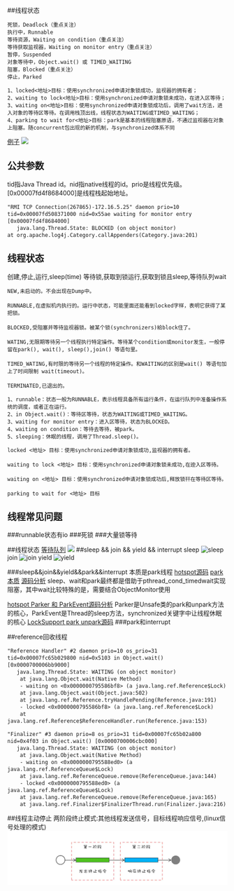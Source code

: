 ##线程状态
[](https://stackoverflow.com/questions/41300520/what-is-locked-ownable-synchronizers-in-thread-dump)
```
死锁，Deadlock（重点关注） 
执行中，Runnable   
等待资源，Waiting on condition（重点关注） 
等待获取监视器，Waiting on monitor entry（重点关注）
暂停，Suspended
对象等待中，Object.wait() 或 TIMED_WAITING
阻塞，Blocked（重点关注）  
停止，Parked
```
```
1、locked<地址>目标：使用synchronized申请对象锁成功，监视器的拥有者；
2、waiting to lock<地址>目标：使用synchronized申请对象锁未成功，在进入区等待；
3、waiting on<地址>目标：使用synchronized申请对象锁成功后，调用了wait方法，进入对象的等待区等待。在调用栈顶出线，线程状态为WAITING或TIMED_WAITING；
4、parking to wait for<地址>目标：park是基本的线程阻塞原语，不通过监视器在对象上阻塞。随concurrent包出现的新的机制，与synchronized体系不同
```
[例子](https://www.cnblogs.com/kabi/p/5073706.html)
![](https://images.cnblogs.com/cnblogs_com/zhengyun_ustc/255879/o_clipboard%20-%20%E5%89%AF%E6%9C%AC039.png)

## 公共参数
tid指Java Thread id。nid指native线程的id。prio是线程优先级。[0x00007fd4f8684000]是线程栈起始地址。
```
"RMI TCP Connection(267865)-172.16.5.25" daemon prio=10 tid=0x00007fd508371000 nid=0x55ae waiting for monitor entry [0x00007fd4f8684000]
   java.lang.Thread.State: BLOCKED (on object monitor)
at org.apache.log4j.Category.callAppenders(Category.java:201)

```
## 线程状态

创建,停止,运行,sleep(time)
等待锁,获取到锁运行,获取到锁且sleep,等待队列wait
```
NEW,未启动的。不会出现在Dump中。

RUNNABLE,在虚拟机内执行的。运行中状态，可能里面还能看到locked字样，表明它获得了某把锁。

BLOCKED,受阻塞并等待监视器锁。被某个锁(synchronizers)給block住了。

WATING,无限期等待另一个线程执行特定操作。等待某个condition或monitor发生，一般停留在park(), wait(), sleep(),join() 等语句里。

TIMED_WATING,有时限的等待另一个线程的特定操作。和WAITING的区别是wait() 等语句加上了时间限制 wait(timeout)。

TERMINATED,已退出的。
```
```
1、runnable：状态一般为RUNNABLE，表示线程具备所有运行条件，在运行队列中准备操作系统的调度，或者正在运行。
2、in Object.wait()：等待区等待，状态为WAITING或TIMED_WAITING。
3、waiting for monitor entry：进入区等待，状态为BLOCKED。
4、waiting on condition：等待去等待，被park。
5、sleeping：休眠的线程，调用了Thread.sleep()。
```

```
locked <地址> 目标：使用synchronized申请对象锁成功,监视器的拥有者。

waiting to lock <地址> 目标：使用synchronized申请对象锁未成功,在迚入区等待。

waiting on <地址> 目标：使用synchronized申请对象锁成功后,释放锁幵在等待区等待。

parking to wait for <地址> 目标
```
[](https://blog.csdn.net/lmb55/article/details/79349680)
[](https://www.javatang.com/archives/2017/10/25/36441958.html#waiting_on_condition)
[](https://blog.csdn.net/liwenxia626/article/details/80791704)

## 线程常见问题
###runnable状态有io
###死锁
###大量锁等待

##线程状态
[等待队列](https://blog.csdn.net/weixin_44537992/article/details/105990158)
![](/Users/chris/workspace/xsource/linux/src/main/java/concurrent/images/thread_status.jpg)
##sleep && join && yield && interrupt
sleep
![sleep](/Users/chris/workspace/xsource/linux/src/main/java/concurrent/images/thread_sleep.jpg)
join
![join](/Users/chris/workspace/xsource/linux/src/main/java/concurrent/images/thread_join.jpg)
yield
![yield](/Users/chris/workspace/xsource/linux/src/main/java/concurrent/images/thread_yield.jpg)

###sleep&&join&&yield&&park&&interrupt
本质是park线程
[hotspot源码](https://blog.csdn.net/qq_26222859/article/details/81112446)
[park本质](https://www.jb51.net/article/216231.htm)
[源码分析](https://juejin.cn/post/6844903971463626766#heading-1)
sleep、wait和park最终都是借助于pthread_cond_timedwait实现阻塞，其中wait比较特殊的是，需要结合ObjectMonitor使用

[hotspot Parker 和 ParkEvent源码分析](https://blog.csdn.net/qq_31865983/article/details/105184585)
Parker是Unsafe类的park和unpark方法的核心，ParkEvent是Thread的sleep方法，synchronized关键字中让线程休眠的核心
[LockSupport park unpark源码](https://juejin.cn/post/6844903729380982797#heading-6)
###park和interrupt


##reference回收线程
```
"Reference Handler" #2 daemon prio=10 os_prio=31 tid=0x00007fc65b029800 nid=0x5103 in Object.wait() [0x0000700006bb9000]
   java.lang.Thread.State: WAITING (on object monitor)
	at java.lang.Object.wait(Native Method)
	- waiting on <0x0000000795586bf8> (a java.lang.ref.Reference$Lock)
	at java.lang.Object.wait(Object.java:502)
	at java.lang.ref.Reference.tryHandlePending(Reference.java:191)
	- locked <0x0000000795586bf8> (a java.lang.ref.Reference$Lock)
	at java.lang.ref.Reference$ReferenceHandler.run(Reference.java:153)
```

```
"Finalizer" #3 daemon prio=8 os_prio=31 tid=0x00007fc65b02a800 nid=0x4f03 in Object.wait() [0x0000700006cbc000]
   java.lang.Thread.State: WAITING (on object monitor)
	at java.lang.Object.wait(Native Method)
	- waiting on <0x0000000795588ed0> (a java.lang.ref.ReferenceQueue$Lock)
	at java.lang.ref.ReferenceQueue.remove(ReferenceQueue.java:144)
	- locked <0x0000000795588ed0> (a java.lang.ref.ReferenceQueue$Lock)
	at java.lang.ref.ReferenceQueue.remove(ReferenceQueue.java:165)
	at java.lang.ref.Finalizer$FinalizerThread.run(Finalizer.java:216)
```

##线程主动停止
两阶段终止模式:其他线程发送信号，目标线程响应信号,(linux信号处理的模式)
![](.z_thread清单列表_images/thread_stop.png)
